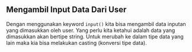 ## Mengambil Input Data Dari User

Dengan menggunakan keyword `input()` kita bisa mengambil data inputan yang dimasukkan oleh user. Yang perlu kita ketahui adalah data yang dimasukkan akan bertipe string.
Untuk merubah ke dalam tipe data yang lain maka kia bisa melakukan casting (konversi tipe data).
